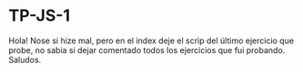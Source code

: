 # TP-JS-1
Hola!
Nose si hize mal, pero en el index deje el scrip del último ejercicio que probe, no sabia si dejar comentado todos los ejercicios que fui probando.
Saludos.
